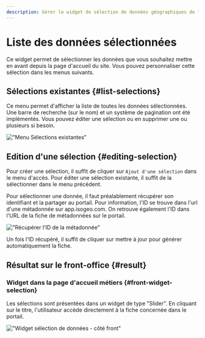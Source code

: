 ```yaml
---
description: Gérer le widget de sélection de données géographiques de la page métier du portail Isogeo
---
```

# Liste des données sélectionnées

Ce widget permet de sélectionner les données que vous souhaitez mettre en avant depuis la page d'accueil du site. Vous pouvez personnaliser cette sélection dans les menus suivants.

## Sélections existantes {#list-selections}

Ce menu permet d'afficher la liste de toutes les données sélectionnées. Une barre de recherche (sur le nom) et un système de pagination ont été implémentés. Vous pouvez éditer une sélection ou en supprimer une ou plusieurs si besoin. 

!["Menu Sélections existantes"](/assets/back_list_selection.png)

## Edition d'une sélection {#editing-selection}

Pour créer une sélection, il suffit de cliquer sur `Ajout d'une sélection` dans le menu d'accès. Pour éditer une sélection existante, il suffit de la sélectionner dans le menu précédent.

Pour sélectionner une donnée, il faut préalablement récupérer son identifiant et la partager au portail. Pour information, l'ID se trouve dans l'url d'une métadonnée sur app.isogeo.com. On retrouve également l'ID dans l'URL de la fiche de métadonnées sur le portail.

!["Récupérer l'ID de la métadonnée"](/assets/find_md_id_app.png)

Un fois l'ID récupéré, il suffit de cliquer sur mettre à jour pour générer automatiquement la fiche.

## Résultat sur le front-office {#result}

### Widget dans la page d'accueil métiers {#front-widget-selection}

Les sélections sont présentées dans un widget de type "Slider". En cliquant sur le titre, l'utilisateur accède directement à la fiche concernée dans le portail.

!["Widget sélection de données - côté front"](/assets/front_widget_selection.png)